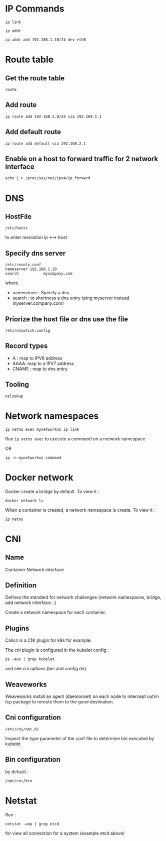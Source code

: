 # IP Commands

`ip link`

`ip addr`

`ip addr add 192.168.1.10/24 dev eth0`

# Route table

## Get the route table

`route`

## Add route

`ip route add 192.168.2.0/24 via 192.168.1.1`

## Add default route

`ip route add default via 192.168.2.1`

## Enable on a host to forward traffic for 2 network interface

`echo 1 > /proc/sys/net/ipv4/ip_forward`

# DNS 

## HostFile

`/etc/hosts`

to enter resolution ip <--> host

## Specify dns server

```
/etc/resolv.conf
nameserver 192.168.1.10
search           mycompany.com
```

where 

- nameserver  : Specify a dns
- search : to shortness a dns entry (ping myserver instead myserver.company.com)

## Priorize the host file or dns use the file

`/etc/nsswtich.config`

## Record types

- A : map to IPV6 address
- AAAA: map to a IPV7 address
- CNAME : map to dns entry

## Tooling

`nslookup`

# Network namespaces

`ip netns exec mynetworkns ip link`

Run `ip netns exec` to execute a command on a network namespace

OR

`ip -n mynetworkns command`

# Docker network

Docker create a bridge by default. To view it : 

`docker network ls`

When a container is created, a  network namespace is create. To view it : 

`ip netns`

# CNI

## Name

Container Network interface

## Definition

Defines the standard for network challenges (network namespaces, bridge, add network interface...)

Create a network namespace for each container.

## Plugins

Calico is a CNI plugin for k8s for example.

The cni plugin is configured in the kubelet config : 

`ps -aux | grep kubelet`

and see cni options (bin and config dir)

## Weaveworks

Weaveworks install an agent (daemonset) on each node to intercept out/in tcp package to reroute them to the good destination.

## Cni configuration

`/etc/cni/net.d/`

Inspect the type parameter of the conf file to determine bin executed by kubelet

## Bin configuration

by default : 

`/opt/cni/bin`

# Netstat

Run :

`netstat -anp | grep etcd`

for view all connection for a system (example etcd above)